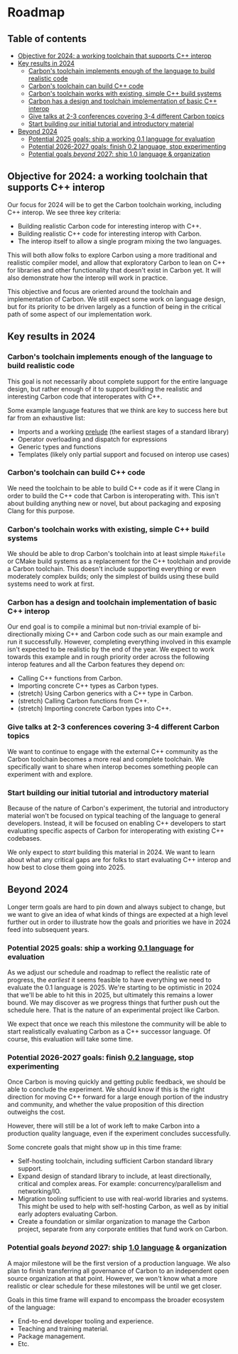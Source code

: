 # Roadmap

<!--
Part of the Carbon Language project, under the Apache License v2.0 with LLVM
Exceptions. See /LICENSE for license information.
SPDX-License-Identifier: Apache-2.0 WITH LLVM-exception
-->

<!-- toc -->

## Table of contents

-   [Objective for 2024: a working toolchain that supports C++ interop](#objective-for-2024-a-working-toolchain-that-supports-c-interop)
-   [Key results in 2024](#key-results-in-2024)
    -   [Carbon's toolchain implements enough of the language to build realistic code](#carbons-toolchain-implements-enough-of-the-language-to-build-realistic-code)
    -   [Carbon's toolchain can build C++ code](#carbons-toolchain-can-build-c-code)
    -   [Carbon's toolchain works with existing, simple C++ build systems](#carbons-toolchain-works-with-existing-simple-c-build-systems)
    -   [Carbon has a design and toolchain implementation of basic C++ interop](#carbon-has-a-design-and-toolchain-implementation-of-basic-c-interop)
    -   [Give talks at 2-3 conferences covering 3-4 different Carbon topics](#give-talks-at-2-3-conferences-covering-3-4-different-carbon-topics)
    -   [Start building our initial tutorial and introductory material](#start-building-our-initial-tutorial-and-introductory-material)
-   [Beyond 2024](#beyond-2024)
    -   [Potential 2025 goals: ship a working 0.1 language for evaluation](#potential-2025-goals-ship-a-working-01-language-for-evaluation)
    -   [Potential 2026-2027 goals: finish 0.2 language, stop experimenting](#potential-2026-2027-goals-finish-02-language-stop-experimenting)
    -   [Potential goals _beyond_ 2027: ship 1.0 language & organization](#potential-goals-beyond-2027-ship-10-language--organization)

<!-- tocstop -->

## Objective for 2024: a working toolchain that supports C++ interop

Our focus for 2024 will be to get the Carbon toolchain working, including C++
interop. We see three key criteria:

-   Building realistic Carbon code for interesting interop with C++.
-   Building realistic C++ code for interesting interop with Carbon.
-   The interop itself to allow a single program mixing the two languages.

This will both allow folks to explore Carbon using a more traditional and
realistic compiler model, and allow that exploratory Carbon to lean on C++ for
libraries and other functionality that doesn't exist in Carbon yet. It will also
demonstrate how the interop will work in practice.

This objective and focus are oriented around the toolchain and implementation of
Carbon. We still expect some work on language design, but for its priority to be
driven largely as a function of being in the critical path of some aspect of our
implementation work.

## Key results in 2024

### Carbon's toolchain implements enough of the language to build realistic code

This goal is not necessarily about complete support for the entire language
design, but rather enough of it to support building the realistic and
interesting Carbon code that interoperates with C++.

Some example language features that we think are key to success here but far
from an exhaustive list:

-   Imports and a working [prelude] (the earliest stages of a standard library)
-   Operator overloading and dispatch for expressions
-   Generic types and functions
-   Templates (likely only partial support and focused on interop use cases)

[prelude]: /docs/design#name-lookup-for-common-types

### Carbon's toolchain can build C++ code

We need the toolchain to be able to build C++ code as if it were Clang in order
to build the C++ code that Carbon is interoperating with. This isn't about
building anything new or novel, but about packaging and exposing Clang for this
purpose.

### Carbon's toolchain works with existing, simple C++ build systems

We should be able to drop Carbon's toolchain into at least simple `Makefile` or
CMake build systems as a replacement for the C++ toolchain and provide a Carbon
toolchain. This doesn't include supporting everything or even moderately complex
builds; only the simplest of builds using these build systems need to work at
first.

### Carbon has a design and toolchain implementation of basic C++ interop

Our end goal is to compile a minimal but non-trivial example of bi-directionally
mixing C++ and Carbon code such as our main example and run it successfully.
However, completing everything involved in this example isn't expected to be
realistic by the end of the year. We expect to work towards this example and in
rough priority order across the following interop features and all the Carbon
features they depend on:

-   Calling C++ functions from Carbon.
-   Importing concrete C++ types as Carbon types.
-   (stretch) Using Carbon generics with a C++ type in Carbon.
-   (stretch) Calling Carbon functions from C++.
-   (stretch) Importing concrete Carbon types into C++.

### Give talks at 2-3 conferences covering 3-4 different Carbon topics

We want to continue to engage with the external C++ community as the Carbon
toolchain becomes a more real and complete toolchain. We specifically want to
share when interop becomes something people can experiment with and explore.

### Start building our initial tutorial and introductory material

Because of the nature of Carbon's experiment, the tutorial and introductory
material won't be focused on typical teaching of the language to general
developers. Instead, it will be focused on enabling C++ developers to start
evaluating specific aspects of Carbon for interoperating with existing C++
codebases.

We only expect to _start_ building this material in 2024. We want to learn about
what any critical gaps are for folks to start evaluating C++ interop and how best
to close them going into 2025.

## Beyond 2024

Longer term goals are hard to pin down and always subject to change, but we want
to give an idea of what kinds of things are expected at a high level further out
in order to illustrate how the goals and priorities we have in 2024 feed into
subsequent years.

### Potential 2025 goals: ship a working [0.1 language] for evaluation

[0.1 language]:
    /docs/project/milestones.md#milestone-01-a-minimum-viable-product-mvp-for-evaluation

As we adjust our schedule and roadmap to reflect the realistic rate of progress,
the _earliest_ it seems feasible to have everything we need to evaluate the 0.1
language is 2025. We're starting to be optimistic in 2024 that we'll be able to
hit this in 2025, but ultimately this remains a lower bound. We may discover as
we progress things that further push out the schedule here. That is the nature
of an experimental project like Carbon.

We expect that once we reach this milestone the community will be able to start
realistically evaluating Carbon as a C++ successor language. Of course, this
evaluation will take some time.

### Potential 2026-2027 goals: finish [0.2 language], stop experimenting

[0.2 language]:
    /docs/project/milestones.md#milestone-02-feature-complete-product-for-evaluation

Once Carbon is moving quickly and getting public feedback, we should be able to
conclude the experiment. We should know if this is the right direction for
moving C++ forward for a large enough portion of the industry and community, and
whether the value proposition of this direction outweighs the cost.

However, there will still be a lot of work left to make Carbon into a production
quality language, even if the experiment concludes successfully.

Some concrete goals that might show up in this time frame:

-   Self-hosting toolchain, including sufficient Carbon standard library
    support.
-   Expand design of standard library to include, at least directionally,
    critical and complex areas. For example: concurrency/parallelism and
    networking/IO.
-   Migration tooling sufficient to use with real-world libraries and systems.
    This might be used to help with self-hosting Carbon, as well as by initial
    early adopters evaluating Carbon.
-   Create a foundation or similar organization to manage the Carbon project,
    separate from any corporate entities that fund work on Carbon.

### Potential goals _beyond_ 2027: ship [1.0 language] & organization

[1.0 language]:
    /docs/project/milestones.md#milestone-10-no-longer-an-experiment-usable-in-production

A major milestone will be the first version of a production language. We also
plan to finish transferring all governance of Carbon to an independent open
source organization at that point. However, we won't know what a more realistic
or clear schedule for these milestones will be until we get closer.

Goals in this time frame will expand to encompass the broader ecosystem of the
language:

-   End-to-end developer tooling and experience.
-   Teaching and training material.
-   Package management.
-   Etc.
